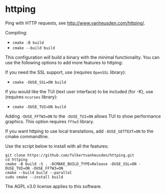 httping
=======

Ping with HTTP requests, see <http://www.vanheusden.com/httping/>.

Compiling:

* `cmake -B build`
* `cmake --build build`

This configuration will build a binary with the minimal functionality.
You can use the following options to add more features to httping:

If you need the SSL support, use (requires `OpenSSL` library):

* `cmake -DUSE_SSL=ON build`

If you would like the TUI (text user interface) to be included (for -K),
use (requires `ncurses` library):

* `cmake -DUSE_TUI=ON build`

Adding `-DUSE_FFTW3=ON` to the `-DUSE_TUI=ON` allows TUI to show performance graphics. This option requires `fftw3` library.

If you want httping to use local translations, add `-DUSE_GETTEXT=ON` to
the cmake commandline.

Use the script below to install with all the features:
```Shell
git clone https://github.com/folkertvanheusden/httping.git
cd httping
cmake -B build -S . -DCMAKE_BUILD_TYPE=Release -DUSE_SSL=ON -DUSE_TUI=ON -DUSE_FFTW3=ON
cmake --build build --parallel
sudo cmake --install build
```

The AGPL v3.0 license applies to this software.
